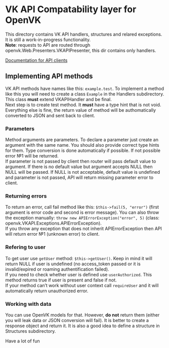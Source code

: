 # VK API Compatability layer for OpenVK

This directory contains VK API handlers, structures and relared
exceptions. It is still a work-in-progress functionality.  
**Note**: requests to API are routed through
openvk.Web.Presenters.VKAPIPresenter, this dir contains only handlers.

[Documentation for API clients](https://docs.openvk.su/openvk_engine/api/description/)

## Implementing API methods

VK API methods have names like this: `example.test`. To implement a
method like this you will need to create a class `Example` in the
Handlers subdirectory. This class **must** extend VKAPIHandler and be
final.  
Next step is to create test method. It **must** have a type hint that is
not void. Everything else is fine, the return value of method will be
authomatically converted to JSON and sent back to client.

### Parameters

Method arguments are parameters. To declare a parameter just create an
argument with the same name. You should also provide correct type hints
for them. Type conversion is done automatically if possible. If not
possible error №1 will be returned.  
If parameter is not passed by client then router will pass default value
to argument. If there is no default value but argument accepts NULL then
NULL will be passed. If NULL is not acceptable, default value is
undefined and parameter is not passed, API will return missing parameter
error to client.

### Returning errors

To return an error, call fail method like this: `$this->fail(5,
"error")` (first argument is error code and second is error message).
You can also throw the exception manually: `throw new
APIErrorException("error", 5)` (class:
openvk.VKAPI.Exceptions.APIErrorException).  
If you throw any exception that does not inherit APIErrorException then
API will return error №1 (unknown error) to client.

### Refering to user

To get user use `getUser` method: `$this->getUser()`. Keep in mind it
will return NULL if user is undefined (no access\_token passed or it is
invalid/expired or roaming authentification failed).  
If you need to check whether user is defined use `userAuthorized`. This
method returns true if user is present and false if not.  
If your method can’t work without user context call `requireUser` and it
will automatically return unauthorized error.

### Working with data

You can use OpenVK models for that. However, **do not** return them
(either you will leak data or JSON conversion will fail). It is better
to create a response object and return it. It is also a good idea to
define a structure in Structures subdirectory.

Have a lot of fun <sup></sup>
